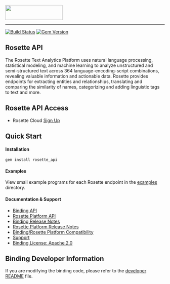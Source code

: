 <a href="https://www.babelstreet.com/rosette"><img src="https://s3.amazonaws.com/styleguide.basistech.com/logos/rosette-logo.png" width="181" height="47" /></a>

---

[![Build Status](https://travis-ci.org/rosette-api/ruby.svg?branch=develop)](https://travis-ci.org/rosette-api/ruby) [![Gem Version](https://badge.fury.io/rb/rosette_api.svg)](https://badge.fury.io/rb/rosette_api)

## Rosette API
The Rosette Text Analytics Platform uses natural language processing, statistical modeling, and machine learning to
analyze unstructured and semi-structured text across 364 language-encoding-script combinations, revealing valuable
information and actionable data. Rosette provides endpoints for extracting entities and relationships, translating and
comparing the similarity of names, categorizing and adding linguistic tags to text and more.

## Rosette API Access
- Rosette Cloud [Sign Up](https://developer.rosette.com/signup)

## Quick Start

#### Installation

`gem install rosette_api`

#### Examples
View small example programs for each Rosette endpoint
in the [examples](https://github.com/rosette-api/ruby/tree/develop/examples) directory.

#### Documentation & Support
- [Binding API](https://rosette-api.github.io/ruby/)
- [Rosette Platform API](https://developer.rosette.com/features-and-functions)
- [Binding Release Notes](https://github.com/rosette-api/ruby/wiki/Release-Notes)
- [Rosette Platform Release Notes](https://support.rosette.com/hc/en-us/articles/360018354971-Release-Notes)
- [Binding/Rosette Platform Compatibility](https://developer.rosette.com/features-and-functions?ruby#)
- [Support](https://support.rosette.com)
- [Binding License: Apache 2.0](https://github.com/rosette-api/ruby/blob/develop/LICENSE)

## Binding Developer Information
If you are modifying the binding code, please refer to the [developer README](https://github.com/rosette-api/ruby/tree/develop/DEVELOPER.md) file.

